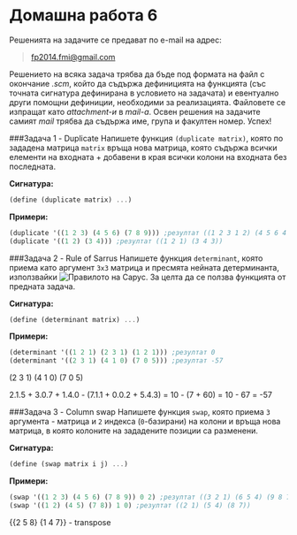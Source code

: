 Домашна работа 6
=========

Решенията на задачите се предават по e-mail на адрес:

>fp2014.fmi@gmail.com

Решението на всяка задача трябва да бъде под формата на файл с окончание *.scm*, който да съдържа дефиницията на функцията (със точната сигнатура дефинирана в условието на задачата) и евентуално други помощни дефиниции, необходими за реализацията. Файловете се изпращат като *attachment-и* в *mail-a*. Освен решения на задачите самият *mail* трябва да съдържа име, група и факултен номер. Успех!

###Задача 1 - Duplicate
Напишете функция `(duplicate matrix)`, която по зададена матрица `matrix` връща нова матрица, която съдържа всички елементи на входната + добавени в края всички колони на входната без последната.

**Сигнатура:**

```scheme
(define (duplicate matrix) ...)
```

**Примери:**

```scheme
(duplicate '((1 2 3) (4 5 6) (7 8 9))) ;резултат ((1 2 3 1 2) (4 5 6 4 5) (7 8 9 7 8))
(duplicate '((1 2) (3 4))) ;резултат ((1 2 1) (3 4 3))
```

###Задача 2 - Rule of Sarrus
Напишете функция `determinant`, която приема като аргумент `3x3` матрица и пресмята нейната детерминанта, използвайки ![Правилото на Сарус]("http://en.wikipedia.org/wiki/Rule_of_Sarrus"). За целта да се ползва функцията от предната задача.

**Сигнатура:**

```scheme
(define (determinant matrix) ...)
```

**Примери:**

```scheme
(determinant '((1 2 1) (2 3 1) (1 2 1))) ;резултат 0
(determinant '((2 3 1) (4 1 0) (7 0 5))) ;резултат -57
```

(2 3 1)
(4 1 0)
(7 0 5)

2.1.5 + 3.0.7 + 1.4.0 - (7.1.1 + 0.0.2 + 5.4.3) = 10 - (7 + 60) = 10 - 67 = -57

###Задача 3 - Column swap
Напишете функция `swap`, която приема `3` аргумента - матрица и `2` индекса (`0`-базирани) на колони и връща нова матрица, в която колоните на зададените позиции са разменени.

**Сигнатура:**

```scheme
(define (swap matrix i j) ...)
```

**Примери:**

```scheme
(swap '((1 2 3) (4 5 6) (7 8 9)) 0 2) ;резултат ((3 2 1) (6 5 4) (9 8 7))
(swap '((1 2) (4 5) (7 8)) 1 0) ;резултат ((2 1) (5 4) (8 7))
```

{{2 5 8} {1 4 7}} - transpose